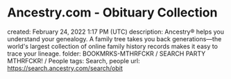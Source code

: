 # Ancestry.com - Obituary Collection

created: February 24, 2022 1:17 PM (UTC)
description: Ancestry® helps you understand your genealogy. A family tree takes you back generations—the world's largest collection of online family history records makes it easy to trace your lineage.
folder: BOOKMRKS-MTHRFCKR / SEARCH PARTY MTHRFCKR! / People
tags: Search, people
url: https://search.ancestry.com/search/obit